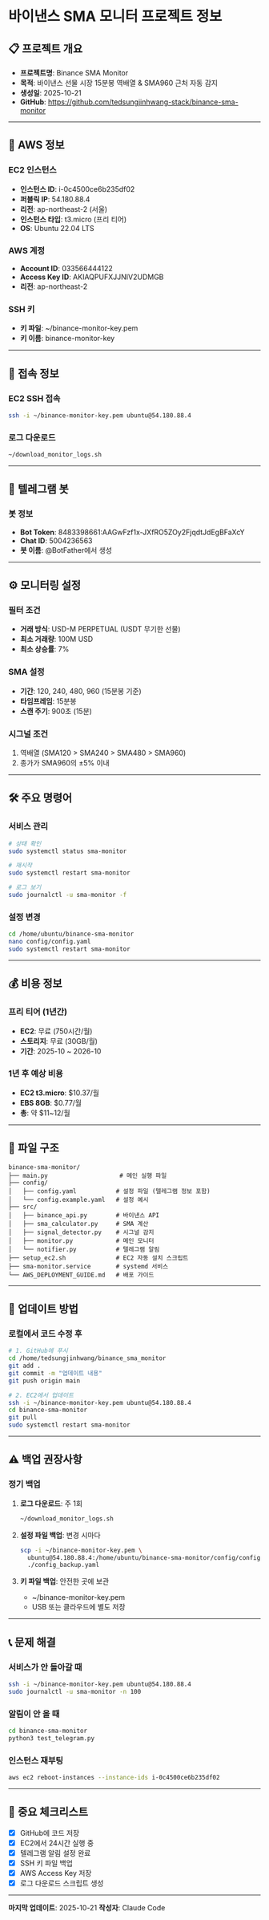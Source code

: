 # 바이낸스 SMA 모니터 프로젝트 정보

## 📋 프로젝트 개요
- **프로젝트명**: Binance SMA Monitor
- **목적**: 바이낸스 선물 시장 15분봉 역배열 & SMA960 근처 자동 감지
- **생성일**: 2025-10-21
- **GitHub**: https://github.com/tedsungjinhwang-stack/binance-sma-monitor

---

## 🔐 AWS 정보

### EC2 인스턴스
- **인스턴스 ID**: i-0c4500ce6b235df02
- **퍼블릭 IP**: 54.180.88.4
- **리전**: ap-northeast-2 (서울)
- **인스턴스 타입**: t3.micro (프리 티어)
- **OS**: Ubuntu 22.04 LTS

### AWS 계정
- **Account ID**: 033566444122
- **Access Key ID**: AKIAQPUFXJJNIV2UDMGB
- **리전**: ap-northeast-2

### SSH 키
- **키 파일**: ~/binance-monitor-key.pem
- **키 이름**: binance-monitor-key

---

## 🔑 접속 정보

### EC2 SSH 접속
```bash
ssh -i ~/binance-monitor-key.pem ubuntu@54.180.88.4
```

### 로그 다운로드
```bash
~/download_monitor_logs.sh
```

---

## 📱 텔레그램 봇

### 봇 정보
- **Bot Token**: 8483398661:AAGwFzf1x-JXfRO5ZOy2FjqdtJdEgBFaXcY
- **Chat ID**: 5004236563
- **봇 이름**: @BotFather에서 생성

---

## ⚙️ 모니터링 설정

### 필터 조건
- **거래 방식**: USD-M PERPETUAL (USDT 무기한 선물)
- **최소 거래량**: 100M USD
- **최소 상승률**: 7%

### SMA 설정
- **기간**: 120, 240, 480, 960 (15분봉 기준)
- **타임프레임**: 15분봉
- **스캔 주기**: 900초 (15분)

### 시그널 조건
1. 역배열 (SMA120 > SMA240 > SMA480 > SMA960)
2. 종가가 SMA960의 ±5% 이내

---

## 🛠️ 주요 명령어

### 서비스 관리
```bash
# 상태 확인
sudo systemctl status sma-monitor

# 재시작
sudo systemctl restart sma-monitor

# 로그 보기
sudo journalctl -u sma-monitor -f
```

### 설정 변경
```bash
cd /home/ubuntu/binance-sma-monitor
nano config/config.yaml
sudo systemctl restart sma-monitor
```

---

## 💰 비용 정보

### 프리 티어 (1년간)
- **EC2**: 무료 (750시간/월)
- **스토리지**: 무료 (30GB/월)
- **기간**: 2025-10 ~ 2026-10

### 1년 후 예상 비용
- **EC2 t3.micro**: $10.37/월
- **EBS 8GB**: $0.77/월
- **총**: 약 $11~12/월

---

## 📂 파일 구조

```
binance-sma-monitor/
├── main.py                    # 메인 실행 파일
├── config/
│   ├── config.yaml           # 설정 파일 (텔레그램 정보 포함)
│   └── config.example.yaml   # 설정 예시
├── src/
│   ├── binance_api.py        # 바이낸스 API
│   ├── sma_calculator.py     # SMA 계산
│   ├── signal_detector.py    # 시그널 감지
│   ├── monitor.py            # 메인 모니터
│   └── notifier.py           # 텔레그램 알림
├── setup_ec2.sh              # EC2 자동 설치 스크립트
├── sma-monitor.service       # systemd 서비스
└── AWS_DEPLOYMENT_GUIDE.md   # 배포 가이드
```

---

## 🔄 업데이트 방법

### 로컬에서 코드 수정 후
```bash
# 1. GitHub에 푸시
cd /home/tedsungjinhwang/binance_sma_monitor
git add .
git commit -m "업데이트 내용"
git push origin main

# 2. EC2에서 업데이트
ssh -i ~/binance-monitor-key.pem ubuntu@54.180.88.4
cd binance-sma-monitor
git pull
sudo systemctl restart sma-monitor
```

---

## ⚠️ 백업 권장사항

### 정기 백업
1. **로그 다운로드**: 주 1회
   ```bash
   ~/download_monitor_logs.sh
   ```

2. **설정 파일 백업**: 변경 시마다
   ```bash
   scp -i ~/binance-monitor-key.pem \
     ubuntu@54.180.88.4:/home/ubuntu/binance-sma-monitor/config/config.yaml \
     ./config_backup.yaml
   ```

3. **키 파일 백업**: 안전한 곳에 보관
   - ~/binance-monitor-key.pem
   - USB 또는 클라우드에 별도 저장

---

## 📞 문제 해결

### 서비스가 안 돌아갈 때
```bash
ssh -i ~/binance-monitor-key.pem ubuntu@54.180.88.4
sudo journalctl -u sma-monitor -n 100
```

### 알림이 안 올 때
```bash
cd binance-sma-monitor
python3 test_telegram.py
```

### 인스턴스 재부팅
```bash
aws ec2 reboot-instances --instance-ids i-0c4500ce6b235df02
```

---

## 🎯 중요 체크리스트

- [x] GitHub에 코드 저장
- [x] EC2에서 24시간 실행 중
- [x] 텔레그램 알림 설정 완료
- [x] SSH 키 파일 백업
- [x] AWS Access Key 저장
- [x] 로그 다운로드 스크립트 생성

---

**마지막 업데이트**: 2025-10-21
**작성자**: Claude Code
